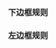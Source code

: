 
### 下边框规则

<ot-row-group>
    <ot-section :label="name.toUpperCase()+' Font Rule'" prefix="#" :level="4" v-for="(name) in otUINameMap" :key="name" section>
        <ot-color-rule-table  :actions="otUIActionMap"
            :name="name" shuxing="border-bottom">
        </ot-color-rule-table>
    </ot-section>
</ot-row-group>



### 左边框规则

<ot-row-group>
    <ot-section :label="name.toUpperCase()+' Font Rule'" prefix="#" :level="4" v-for="(name) in otUINameMap" :key="name" section>
        <ot-color-rule-table  :actions="otUIActionMap"
            :name="name" shuxing="border-left">
        </ot-color-rule-table>
    </ot-section>
</ot-row-group>

